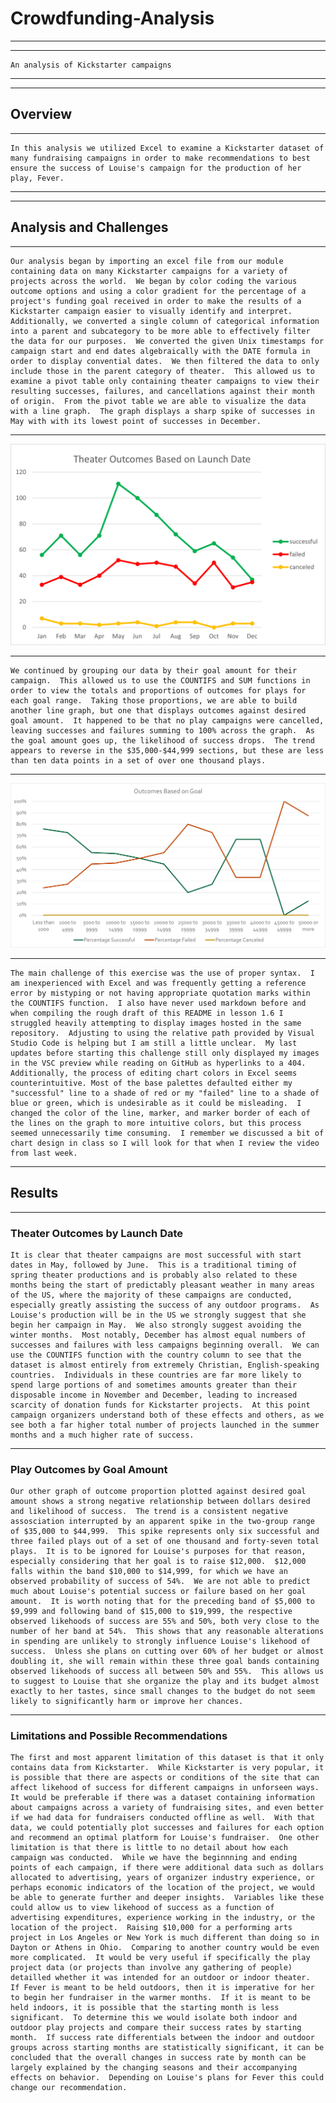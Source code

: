 # Crowdfunding-Analysis

---

---

    An analysis of Kickstarter campaigns

---

---

## Overview

---
    In this analysis we utilized Excel to examine a Kickstarter dataset of many fundraising campaigns in order to make recommendations to best ensure the success of Louise's campaign for the production of her play, Fever.
---

---

## Analysis and Challenges

---
    Our analysis began by importing an excel file from our module containing data on many Kickstarter campaigns for a variety of projects across the world.  We began by color coding the various outcome options and using a color gradient for the percentage of a project's funding goal received in order to make the results of a Kickstarter campaign easier to visually identify and interpret.  Additionally, we converted a single column of categorical information into a parent and subcategory to be more able to effectively filter the data for our purposes.  We converted the given Unix timestamps for campaign start and end dates algebraically with the DATE formula in order to display convential dates.  We then filtered the data to only include those in the parent category of theater.  This allowed us to examine a pivot table only containing theater campaigns to view their resulting successes, failures, and cancellations against their month of origin.  From the pivot table we are able to visualize the data with a line graph.  The graph displays a sharp spike of successes in May with with its lowest point of successes in December.
---

![Outcomes by Starting Month](Resources/Theater_Outcomes_vs_Launch.PNG)

---
    We continued by grouping our data by their goal amount for their campaign.  This allowed us to use the COUNTIFS and SUM functions in order to view the totals and proportions of outcomes for plays for each goal range.  Taking those proportions, we are able to build another line graph, but one that displays outcomes against desired goal amount.  It happened to be that no play campaigns were cancelled, leaving successes and failures summing to 100% across the graph.  As the goal amount goes up, the likelihood of success drops.  The trend appears to reverse in the $35,000-$44,999 sections, but these are less than ten data points in a set of over one thousand plays.
---

![Outcomes by Goal Amount](Resources/Outcomes_vs_Goals.PNG)

---
    The main challenge of this exercise was the use of proper syntax.  I am inexperienced with Excel and was frequently getting a reference error by mistyping or not having appropriate quotation marks within the COUNTIFS function.  I also have never used markdown before and when compiling the rough draft of this README in lesson 1.6 I struggled heavily attempting to display images hosted in the same repository.  Adjusting to using the relative path provided by Visual Studio Code is helping but I am still a little unclear.  My last updates before starting this challenge still only displayed my images in the VSC preview while reading on GitHub as hyperlinks to a 404.  Additionally, the process of editing chart colors in Excel seems counterintuitive. Most of the base palettes defaulted either my "successful" line to a shade of red or my "failed" line to a shade of blue or green, which is undesirable as it could be misleading.  I changed the color of the line, marker, and marker border of each of the lines on the graph to more intuitive colors, but this process seemed unnecessarily time consuming.  I remember we discussed a bit of chart design in class so I will look for that when I review the video from last week.

---

## Results

---

### Theater Outcomes by Launch Date

    It is clear that theater campaigns are most successful with start dates in May, followed by June.  This is a traditional timing of spring theater productions and is probably also related to these months being the start of predictably pleasant weather in many areas of the US, where the majority of these campaigns are conducted, especially greatly assisting the success of any outdoor programs.  As Louise's production will be in the US we strongly suggest that she begin her campaign in May.  We also strongly suggest avoiding the winter months.  Most notably, December has almost equal numbers of successes and failures with less campaigns beginning overall.  We can use the COUNTIFS function with the country column to see that the dataset is almost entirely from extremely Christian, English-speaking countries.  Individuals in these countries are far more likely to spend large portions of and sometimes amounts greater than their disposable income in November and December, leading to increased scarcity of donation funds for Kickstarter projects.  At this point campaign organizers understand both of these effects and others, as we see both a far higher total number of projects launched in the summer months and a much higher rate of success.
---

### Play Outcomes by Goal Amount

    Our other graph of outcome proportion plotted against desired goal amount shows a strong negative relationship between dollars desired and likelihood of success.  The trend is a consistent negative assosciation interrupted by an apparent spike in the two-group range of $35,000 to $44,999.  This spike represents only six successful and three failed plays out of a set of one thousand and forty-seven total plays.  It is to be ignored for Louise's purposes for that reason, especially considering that her goal is to raise $12,000.  $12,000 falls within the band $10,000 to $14,999, for which we have an observed probability of success of 54%.  We are not able to predict much about Louise's potential success or failure based on her goal amount.  It is worth noting that for the preceding band of $5,000 to $9,999 and following band of $15,000 to $19,999, the respective observed likehoods of success are 55% and 50%, both very close to the number of her band at 54%.  This shows that any reasonable alterations in spending are unlikely to strongly influence Louise's likehood of success.  Unless she plans on cutting over 60% of her budget or almost doubling it, she will remain within these three goal bands containing observed likehoods of success all between 50% and 55%.  This allows us to suggest to Louise that she organize the play and its budget almost exactly to her tastes, since small changes to the budget do not seem likely to significantly harm or improve her chances.
---

### Limitations and Possible Recommendations

    The first and most apparent limitation of this dataset is that it only contains data from Kickstarter.  While Kickstarter is very popular, it is possible that there are aspects or conditions of the site that can affect likehood of success for different campaigns in unforseen ways.  It would be preferable if there was a dataset containing information about campaigns across a variety of fundraising sites, and even better if we had data for fundraisers conducted offline as well.  With that data, we could potentially plot successes and failures for each option and recommend an optimal platform for Louise's fundraiser.  One other limitation is that there is little to no detail about how each campaign was conducted.  While we have the beginnning and ending points of each campaign, if there were additional data such as dollars allocated to advertising, years of organizer industry experience, or perhaps economic indicators of the location of the project, we would be able to generate further and deeper insights.  Variables like these could allow us to view likehood of success as a function of advertising expenditures, experience working in the industry, or the location of the project.  Raising $10,000 for a performing arts project in Los Angeles or New York is much different than doing so in Dayton or Athens in Ohio.  Comparing to another country would be even more complicated.  It would be very useful if specifically the play project data (or projects than involve any gathering of people) detailled whether it was intended for an outdoor or indoor theater.  If Fever is meant to be held outdoors, then it is imperative for her to begin her fundraiser in the warmer months.  If it is meant to be held indoors, it is possible that the starting month is less significant.  To determine this we would isolate both indoor and outdoor play projects and compare their success rates by starting month.  If success rate differentials between the indoor and outdoor groups across starting months are statistically significant, it can be concluded that the overall changes in success rate by month can be largely explained by the changing seasons and their accompanying effects on behavior.  Depending on Louise's plans for Fever this could change our recommendation.
